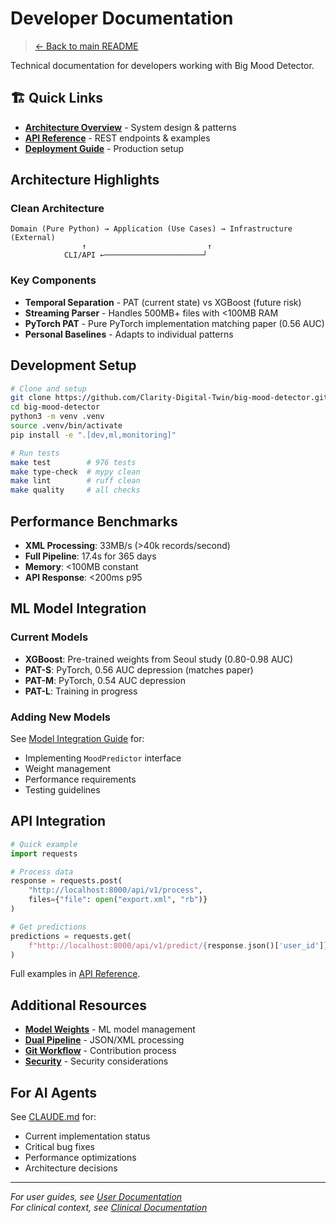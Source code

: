 # Developer Documentation

> [← Back to main README](../../README.md)

Technical documentation for developers working with Big Mood Detector.

## 🏗️ Quick Links

- **[Architecture Overview](ARCHITECTURE_OVERVIEW.md)** - System design & patterns
- **[API Reference](API_REFERENCE.md)** - REST endpoints & examples
- **[Deployment Guide](DEPLOYMENT_GUIDE.md)** - Production setup

## Architecture Highlights

### Clean Architecture
```
Domain (Pure Python) → Application (Use Cases) → Infrastructure (External)
                ↑                           ↑
            CLI/API ←──────────────────────┘
```

### Key Components
- **Temporal Separation** - PAT (current state) vs XGBoost (future risk)
- **Streaming Parser** - Handles 500MB+ files with <100MB RAM
- **PyTorch PAT** - Pure PyTorch implementation matching paper (0.56 AUC)
- **Personal Baselines** - Adapts to individual patterns

## Development Setup

```bash
# Clone and setup
git clone https://github.com/Clarity-Digital-Twin/big-mood-detector.git
cd big-mood-detector
python3 -m venv .venv
source .venv/bin/activate
pip install -e ".[dev,ml,monitoring]"

# Run tests
make test        # 976 tests
make type-check  # mypy clean
make lint        # ruff clean
make quality     # all checks
```

## Performance Benchmarks

- **XML Processing**: 33MB/s (>40k records/second)
- **Full Pipeline**: 17.4s for 365 days
- **Memory**: <100MB constant
- **API Response**: <200ms p95

## ML Model Integration

### Current Models
- **XGBoost**: Pre-trained weights from Seoul study (0.80-0.98 AUC)
- **PAT-S**: PyTorch, 0.56 AUC depression (matches paper)
- **PAT-M**: PyTorch, 0.54 AUC depression
- **PAT-L**: Training in progress

### Adding New Models
See [Model Integration Guide](model_integration_guide.md) for:
- Implementing `MoodPredictor` interface
- Weight management
- Performance requirements
- Testing guidelines

## API Integration

```python
# Quick example
import requests

# Process data
response = requests.post(
    "http://localhost:8000/api/v1/process",
    files={"file": open("export.xml", "rb")}
)

# Get predictions
predictions = requests.get(
    f"http://localhost:8000/api/v1/predict/{response.json()['user_id']}"
)
```

Full examples in [API Reference](API_REFERENCE.md).

## Additional Resources

- **[Model Weights](MODEL_WEIGHT_ARCHITECTURE.md)** - ML model management
- **[Dual Pipeline](DUAL_PIPELINE_ARCHITECTURE.md)** - JSON/XML processing
- **[Git Workflow](GIT_WORKFLOW.md)** - Contribution process
- **[Security](SECURITY.md)** - Security considerations

## For AI Agents

See [CLAUDE.md](../../CLAUDE.md) for:
- Current implementation status
- Critical bug fixes
- Performance optimizations
- Architecture decisions

---

*For user guides, see [User Documentation](../user/README.md)*  
*For clinical context, see [Clinical Documentation](../clinical/README.md)*